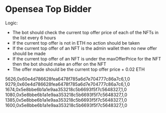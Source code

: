 # Opensea Top Bidder

Logic:
- The bot should check the current top offer price of each of the NFTs in the list every 6 hours
- If the current top offer is not in ETH no action should be taken
- If the current top offer of an NFT is the admin wallet then no new offer should be made
- If the current top offer of an NFT is under the maxOfferPrice for the NFT then the bot should make an offer on the NFT
- The offer made should be the current top offer price + 0.02 ETH

5626,0x60e4d786628fea6478f785a6d7e704777c86a7c6,1,0
9279,0x60e4d786628fea6478f785a6d7e704777c86a7c6,1,0
1674,0x5e8bbe6b1a1e9aa353218c5b6693f5f7c5648327,1,0
1080,0x5e8bbe6b1a1e9aa353218c5b6693f5f7c5648327,1,0
1385,0x5e8bbe6b1a1e9aa353218c5b6693f5f7c5648327,1,0
1600,0x5e8bbe6b1a1e9aa353218c5b6693f5f7c5648327,1,0